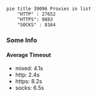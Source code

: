 
```mermaid
pie title 39096 Proxies in list
    "HTTP" : 27652
    "HTTPS": 9883
    "SOCKS" : 8164
```

### Some Info
#### Average Timeout

- mixed: 4.1s
- http: 2.4s
- https: 8.2s
- socks: 6.5s